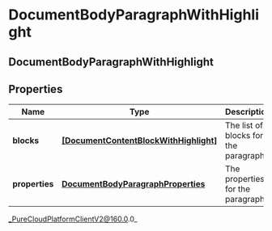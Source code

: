 # DocumentBodyParagraphWithHighlight

## DocumentBodyParagraphWithHighlight

## Properties

|Name | Type | Description | Notes|
|------------ | ------------- | ------------- | -------------|
| **blocks** | [**[DocumentContentBlockWithHighlight]**](DocumentContentBlockWithHighlight) | The list of blocks for the paragraph. | |
| **properties** | [**DocumentBodyParagraphProperties**](DocumentBodyParagraphProperties) | The properties for the paragraph. | [optional] |



_PureCloudPlatformClientV2@160.0.0_
